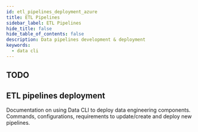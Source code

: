 ```yaml
---
id: etl_pipelines_deployment_azure
title: ETL Pipelines
sidebar_label: ETL Pipelines
hide_title: false
hide_table_of_contents: false
description: Data pipelines development & deployment
keywords:
  - data cli
---
```


## TODO

## ETL pipelines deployment

Documentation on using Data CLI to deploy data engineering components.
Commands, configurations, requirements to update/create and deploy new pipelines.
